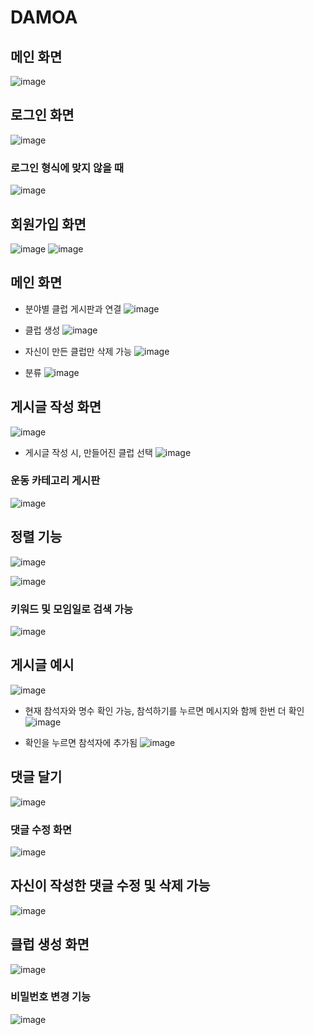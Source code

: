 # DAMOA

## 메인 화면
![image](https://github.com/eunjijen/DAMOA/assets/75493219/0a0e267a-4c5e-4b91-b223-ed012bdcd780)

## 로그인 화면
![image](https://github.com/eunjijen/DAMOA/assets/75493219/da4be4b2-5752-4b7d-8b5f-019c85d2481f)

### 로그인 형식에 맞지 않을 때
![image](https://github.com/eunjijen/DAMOA/assets/75493219/e6bac765-6301-48b3-ab99-d050ccbd1f41)

## 회원가입 화면
![image](https://github.com/eunjijen/DAMOA/assets/75493219/e5a92fee-f7bc-4b04-89a2-64e23e62d798)
![image](https://github.com/eunjijen/DAMOA/assets/75493219/56237382-7ee6-4638-bb6b-9cd6081a2a96)

## 메인 화면 
- 분야별 클럽 게시판과 연결
![image](https://github.com/eunjijen/DAMOA/assets/75493219/56002d06-eac4-4d83-9519-828aa64a2242)

- 클럽 생성
![image](https://github.com/eunjijen/DAMOA/assets/75493219/09739010-8d0f-47c2-ae4a-a607dd8f92ab)

- 자신이 만든 클럽만 삭제 가능
![image](https://github.com/eunjijen/DAMOA/assets/75493219/c0503abf-99a6-49c9-a48b-209e569f51b6)

- 분류
![image](https://github.com/eunjijen/DAMOA/assets/75493219/59d0f870-f50d-4710-a846-2faaa645ced5)

## 게시글 작성 화면
![image](https://github.com/eunjijen/DAMOA/assets/75493219/7a1bd22b-b39c-40b9-8915-0d8c96ec365e)

- 게시글 작성 시, 만들어진 클럽 선택
![image](https://github.com/eunjijen/DAMOA/assets/75493219/dc42b920-11aa-4c93-94c7-fd2b819c2075)

### 운동 카테고리 게시판
![image](https://github.com/eunjijen/DAMOA/assets/75493219/3f678186-5292-410e-a850-561bf46aba69)

## 정렬 기능
![image](https://github.com/eunjijen/DAMOA/assets/75493219/8652a875-ac04-462c-8ca0-029611d5dd10)

![image](https://github.com/eunjijen/DAMOA/assets/75493219/8c54014a-ae74-4e83-a8f1-f71246e1d205)

### 키워드 및 모임일로 검색 가능
![image](https://github.com/eunjijen/DAMOA/assets/75493219/e6391734-83b0-4df6-aab1-f096c78f7dfe)

## 게시글 예시
![image](https://github.com/eunjijen/DAMOA/assets/75493219/44c97898-344a-4b87-a4d3-a58191200a9e)

- 현재 참석자와 명수 확인 가능, 참석하기를 누르면 메시지와 함께 한번 더 확인
![image](https://github.com/eunjijen/DAMOA/assets/75493219/f6ad2bc4-345d-46ce-a31f-0b956d21162e)

- 확인을 누르면 참석자에 추가됨
![image](https://github.com/eunjijen/DAMOA/assets/75493219/12199f04-7b62-4e4a-8a73-89143664cfe1)



## 댓글 달기
![image](https://github.com/eunjijen/DAMOA/assets/75493219/7e83265a-6962-46ab-8925-4e46405f67ee)

### 댓글 수정 화면
![image](https://github.com/eunjijen/DAMOA/assets/75493219/38c68eb4-1f45-4046-afe0-d5849823609b)


## 자신이 작성한 댓글 수정 및 삭제 가능
![image](https://github.com/eunjijen/DAMOA/assets/75493219/67d691d8-470d-4f19-bac7-d66acf4a3bed)


## 클럽 생성 화면
![image](https://github.com/eunjijen/DAMOA/assets/75493219/b5099a29-4a95-449f-b4a9-c700050eada9)


### 비밀번호 변경 기능
![image](https://github.com/eunjijen/DAMOA/assets/75493219/9304d3db-2d94-44af-a3c4-97363c48da75)







